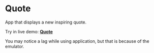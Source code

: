 # Quote
App that displays a new inspiring quote.

Try in live demo: [**Quote**](https://appetize.io/app/e3m75yexrrsaoi6xmukomeqxze?device=pixel4&osVersion=11.0&scale=75)

You may notice a lag while using application, but that is because of the emulator.
